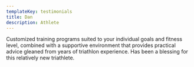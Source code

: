 ```yaml
---
templateKey: testimonials
title: Dan
description: Athlete
---
```

Customized training programs suited to your individual goals and fitness level, combined with a supportive environment that provides practical advice gleaned from years of triathlon experience. Has been a blessing for this relatively new triathlete.